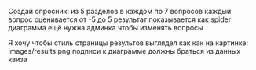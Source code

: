 Создай опросник: из 5 разделов в каждом по 7 вопросов каждый вопрос оценивается от -5 до 5 результат показывается как spider диаграмма ещё нужна админка чтобы изменять вопросы

Я хочу чтобы стиль страницы результов выглядел как как на картинке: images/results.png подписи к диаграмме должны браться из данных квиза